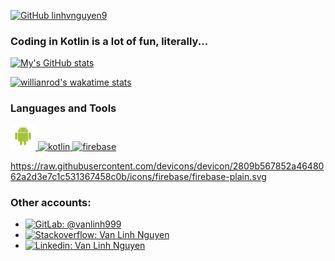 [![GitHub linhvnguyen9](https://img.shields.io/github/followers/linhvnguyen9?label=follow&style=social)](https://github.com/linhvnguyen9)

### Coding in Kotlin is a lot of fun, literally... 

[![My's GitHub stats](https://github-readme-stats.vercel.app/api?username=linhvnguyen9&show_icons=true&theme=prussian)](https://github.com/anuraghazra/github-readme-stats)

[![willianrod's wakatime stats](https://github-readme-stats.vercel.app/api/wakatime?username=linhvnguyen9)](https://github.com/anuraghazra/github-readme-stats)

<!--
**linhvnguyen9/linhvnguyen9** is a ✨ _special_ ✨ repository because its `README.md` (this file) appears on your GitHub profile.

Here are some ideas to get you started:

- 🔭 I’m currently working on ...
- 🌱 I’m currently learning ...
- 👯 I’m looking to collaborate on ...
- 🤔 I’m looking for help with ...
- 💬 Ask me about ...
- 📫 How to reach me: ...
- 😄 Pronouns: ...
- ⚡ Fun fact: ...
-->

### Languages and Tools
<p align="left"> <a href="https://developer.android.com" target="_blank"> <img src="https://raw.githubusercontent.com/devicons/devicon/master/icons/android/android-original-wordmark.svg" alt="android" width="40" height="40"/> </a> <a href="https://kotlinlang.org" target="_blank"> <img src="https://www.vectorlogo.zone/logos/kotlinlang/kotlinlang-icon.svg" alt="kotlin" width="40" height="40"/> </a> <a href="https://https://firebase.google.com/" target="_blank"> <img src="https://firebase.google.com/downloads/brand-guidelines/SVG/logo-vertical.svg" alt="firebase" width="40" height="40"/></p>

https://raw.githubusercontent.com/devicons/devicon/2809b567852a4648062a2d3e7c1c531367458c0b/icons/firebase/firebase-plain.svg

### Other accounts:
- [![GitLab: @vanlinh999](https://img.shields.io/badge/-%40vanlinh999-orange?style=flat-square&logo=gitlab&logoColor=white&link=https://www.linkedin.com/public-profile/settings?trk=d_flagship3_profile_self_view_public_profile&lipi=urn%3Ali%3Apage%3Ad_flagship3_profile_self_edit_top_card%3Bcbf2z8b%2FSfa2CPDGSBYjcg%3D%3D)](https://gitlab.com/vanlinh999)
- [![Stackoverflow: Van Linh Nguyen](https://img.shields.io/badge/-Van%20Linh%20Nguyen-orange?style=flat-square&logo=stackoverflow&logoColor=white&link=https://stackoverflow.com/users/10325347/van-linh-nguyen)](https://stackoverflow.com/users/10325347/van-linh-nguyen)
- [![Linkedin: Van Linh Nguyen](https://img.shields.io/badge/-Van%20Linh%20Nguyen-blue?style=flat-square&logo=Linkedin&logoColor=white&link=https://www.linkedin.com/public-profile/settings?trk=d_flagship3_profile_self_view_public_profile&lipi=urn%3Ali%3Apage%3Ad_flagship3_profile_self_edit_top_card%3Bcbf2z8b%2FSfa2CPDGSBYjcg%3D%3D)](https://www.linkedin.com/public-profile/settings?trk=d_flagship3_profile_self_view_public_profile&lipi=urn%3Ali%3Apage%3Ad_flagship3_profile_self_edit_top_card%3Bcbf2z8b%2FSfa2CPDGSBYjcg%3D%3D)

